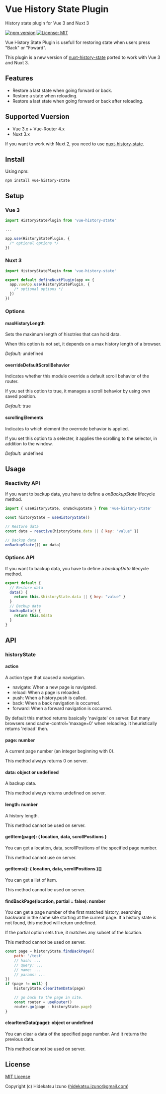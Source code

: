 # Vue History State Plugin

History state plugin for Vue 3 and Nuxt 3

[![npm version](https://badge.fury.io/js/vue-history-state.svg)](https://badge.fury.io/js/vue-history-state)
[![License: MIT](https://img.shields.io/badge/License-MIT-blue.svg)](LICENSE)

Vue History State Plugin is usefull for restoring state when users press "Back" or "Foward".

This plugin is a new version of [nuxt-history-state](https://github.com/hidekatsu-izuno/nuxt-history-state) 
ported to work with Vue 3 and Nuxt 3.

## Features

- Restore a last state when going forward or back.
- Restore a state when reloading.
- Restore a last state when going forward or back after reloading.

## Supported Vuersion

- Vue 3.x + Vue-Router 4.x
- Nuxt 3.x

If you want to work with Nuxt 2, you need to use [nuxt-history-state](https://github.com/hidekatsu-izuno/nuxt-history-state).

## Install

Using npm:

```
npm install vue-history-state
```

## Setup

### Vue 3

```javascript
import HistoryStatePlugin from 'vue-history-state'

...

app.use(HistoryStatePlugin, {
  /* optional options */
})
```

### Nuxt 3

```javascript
import HistoryStatePlugin from 'vue-history-state'

export default defineNuxtPlugin(app => {
  app.vueApp.use(HistoryStatePlugin, {
    /* optional options */
  })
})
```

### Options

#### maxHistoryLength

Sets the maximum length of hisotries that can hold data.

When this option is not set, it depends on a max history length of a browser.

*Default:* undefined

#### overrideDefaultScrollBehavior

Indicates whether this module override a default scroll behavior of the router.

If you set this option to true, it manages a scroll behavior by using own saved position.

*Default:* true

#### scrollingElements

Indicates to which element the overrode behavior is applied.

If you set this option to a selecter, it applies the scrolling to the selector, in addition to the window.

*Default:* undefined

## Usage

### Reactivity API

If you want to backup data, you have to define a *onBackupState* lifecycle method.

```javascript
import { useHistoryState, onBackupState } from 'vue-history-state'

const historyState = useHistoryState()

// Restore data
const data = reactive(historyState.data || { key: "value" })

// Backup data
onBackupState(() => data)
```

### Options API

If you want to backup data, you have to define a *backupData* lifecycle method.

```javascript
export default {
  // Restore data
  data() {
    return this.$historyState.data || { key: "value" }
  }
  // Backup data
  backupData() {
    return this.$data
  }
}
```

## API

### historyState

#### action

A action type that caused a navigation.

- navigate: When a new page is navigated.
- reload: When a page is reloaded.
- push: When a history.push is called.
- back: When a back navigation is occurred.
- forward: When a forward navigation is occurred.

By default this method returns basically 'navigate' on server. 
But many browsers send cache-control='maxage=0' when reloading.
It heuristically returns 'reload' then.

#### page: number

A current page number (an integer beginning with 0).

This method always returns 0 on server.

#### data: object or undefined

A backup data.

This method always returns undefined on server.

#### length: number

A history length.

This method cannot be used on server.

#### getItem(page): { location, data, scrollPositions }

You can get a location, data, scrollPositions of the specified page number.

This method cannot use on server.

#### getItems(): { location, data, scrollPositions }[]

You can get a list of item.

This method cannot be used on server.

#### findBackPage(location, partial = false): number

You can get a page number of the first matched history, 
searching backward in the same site starting at the current page.
If a history state is not found, this method will return undefined.

If the partial option sets true, it matches any subset of the location.

This method cannot be used on server.

```javascript
const page = historyState.findBackPage({
    path: '/test'
    // hash: ...
    // query: ...
    // name: ...
    // params: ...
})
if (page != null) {
    historyState.clearItemData(page)

    // go back to the page in site.
    const router = useRouter()
    router.go(page - historyState.page)
}
```

#### clearItemData(page): object or undefined

You can clear a data of the specified page number. And it returns the previous data.

This method cannot be used on server.

## License

[MIT License](./LICENSE)

Copyright (c) Hidekatsu Izuno (hidekatsu.izuno@gmail.com)
